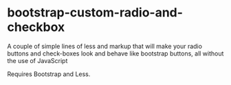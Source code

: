 bootstrap-custom-radio-and-checkbox
===================================

A couple of simple lines of less and markup that will make your radio buttons and check-boxes look and behave like bootstrap buttons, all without the use of JavaScript

Requires Bootstrap and Less.
